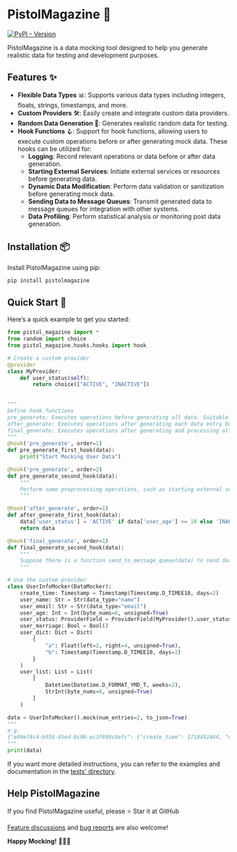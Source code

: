 # PistolMagazine 🎯
[![PyPI - Version](https://img.shields.io/pypi/v/PistolMagazine)](https://pypi.org/project/PistolMagazine/)


PistolMagazine is a data mocking tool designed to help you generate realistic data for testing and development purposes.

## Features ✨

- **Flexible Data Types** 📊: Supports various data types including integers, floats, strings, timestamps, and more.
- **Custom Providers** 🛠️: Easily create and integrate custom data providers.
- **Random Data Generation** 🎲: Generates realistic random data for testing.
- **Hook Functions** 🪝: Support for hook functions, allowing users to execute custom operations before or after generating mock data. These hooks can be utilized for:
  - **Logging**: Record relevant operations or data before or after data generation.
  - **Starting External Services**: Initiate external services or resources before generating data.
  - **Dynamic Data Modification**: Perform data validation or sanitization before generating mock data.
  - **Sending Data to Message Queues**: Transmit generated data to message queues for integration with other systems.
  - **Data Profiling**: Perform statistical analysis or monitoring post data generation.

## Installation 📦

Install PistolMagazine using pip:

```bash
pip install pistolmagazine
```

## Quick Start 🚀

Here’s a quick example to get you started:

```python
from pistol_magazine import *
from random import choice
from pistol_magazine.hooks.hooks import hook

# Create a custom provider
@provider
class MyProvider:
    def user_status(self):
        return choice(["ACTIVE", "INACTIVE"])
    
    
"""
Define hook functions
pre_generate: Executes operations before generating all data. Suitable for tasks like logging or starting external services.
after_generate: Executes operations after generating each data entry but before final processing. Suitable for tasks like data validation or conditional modifications.
final_generate: Executes operations after generating and processing all data entries. Suitable for final data processing, sending data to message queues, or performing statistical analysis.
"""
@hook('pre_generate', order=1)
def pre_generate_first_hook(data):
    print("Start Mocking User Data")

@hook('pre_generate', order=2)
def pre_generate_second_hook(data):
    """
    Perform some preprocessing operations, such as starting external services.
    """

@hook('after_generate', order=1)
def after_generate_first_hook(data):
    data['user_status'] = 'ACTIVE' if data['user_age'] >= 18 else 'INACTIVE'
    return data

@hook('final_generate', order=1)
def final_generate_second_hook(data):
    """
    Suppose there is a function send_to_message_queue(data) to send data to the message queue
    """

# Use the custom provider
class UserInfoMocker(DataMocker):
    create_time: Timestamp = Timestamp(Timestamp.D_TIMEE10, days=2)
    user_name: Str = Str(data_type="name")
    user_email: Str = Str(data_type="email")
    user_age: Int = Int(byte_nums=6, unsigned=True)
    user_status: ProviderField = ProviderField(MyProvider().user_status)
    user_marriage: Bool = Bool()
    user_dict: Dict = Dict(
        {
            "a": Float(left=2, right=4, unsigned=True),
            "b": Timestamp(Timestamp.D_TIMEE10, days=2)
        }
    )
    user_list: List = List(
        [
            Datetime(Datetime.D_FORMAT_YMD_T, weeks=2),
            StrInt(byte_nums=6, unsigned=True)
        ]
    )

data = UserInfoMocker().mock(num_entries=2, to_json=True)
"""
e.g.
{"e09e74c4-b556-45ed-8c96-ec3f699c0efc": {"create_time": 1718452464, "user_name": "Melissa Bautista", "user_email": "hortonrachel@example.net", "user_age": 61, "user_status": "ACTIVE", "user_marriage": false, "user_dict": {"a": -19.7677, "b": 1718721164}, "user_list": ["2024-06-03T21:58:51", "21"]}, "22a1b460-c890-4f69-9c31-eabc494fce1b": {"create_time": 1718440430, "user_name": "Sherry Rodriguez", "user_email": "kristinramirez@example.org", "user_age": 46, "user_status": "ACTIVE", "user_marriage": false, "user_dict": {"a": 56.4705, "b": 1718609356}, "user_list": ["2024-06-22T14:17:46", "54"]}}
"""
print(data)

```

If you want more detailed instructions, you can refer to the examples and documentation in the [tests' directory](tests).


## Help PistolMagazine

If you find PistolMagazine useful, please ⭐️ Star it at GitHub

[Feature discussions](https://github.com/miyuki-shirogane/PistolMagazine/discussions) and [bug reports](https://github.com/miyuki-shirogane/PistolMagazine/issues) are also welcome!

**Happy Mocking!** 🎉🎉🎉